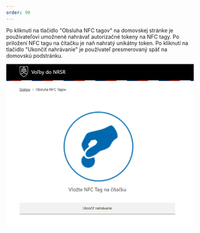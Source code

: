 ```yaml
---
order: 90
---
```


Po kliknutí na tlačidlo "Obsluha NFC tagov" na domovskej stránke je používateľovi umožnené nahrávať autorizačné tokeny na NFC tagy. Po priložení NFC tagu na čítačku je naň nahratý unikátny token. Po kliknutí na tlačidlo "Ukončiť nahrávanie" je používateľ presmerovaný späť na domovskú podstránku.

![](/assets/images/user_guide/gateway/tags.png)
